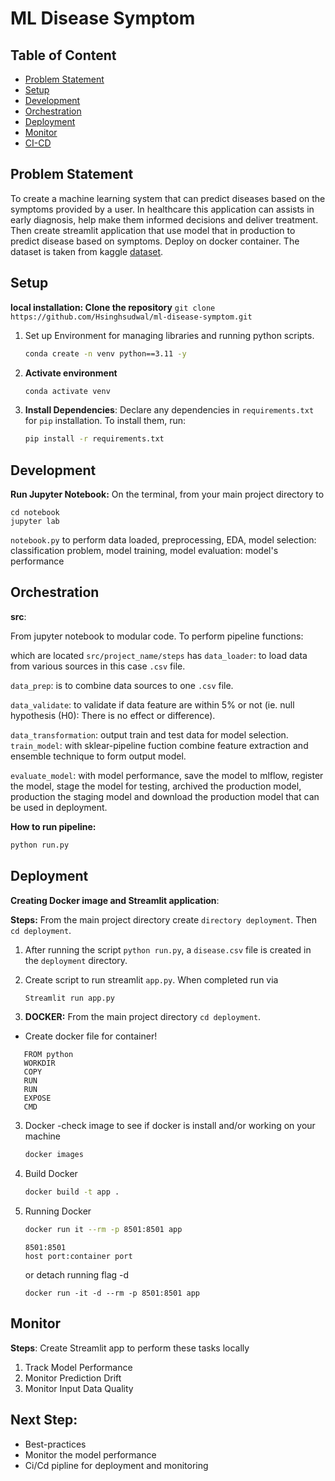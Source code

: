 # ML Disease Symptom

## Table of Content
- [Problem Statement](#problem-statement)
- [Setup](#setup)
- [Development](#development)
- [Orchestration](#orchestration)
- [Deployment](#deployment)
- [Monitor](#monitor)
- [CI-CD](#ci-cd)


## Problem Statement

To create a machine learning system that can predict diseases based on the symptoms provided by a user. In healthcare this application can assists in early diagnosis, help make them informed decisions and deliver treatment. Then create streamlit application that use model that in production to predict disease based on symptoms. Deploy on docker container. The dataset is taken from kaggle [dataset](https://www.kaggle.com/datasets/itachi9604disease-symptom-description-dataset).


## Setup

**local installation: Clone the repository** `git clone https://github.com/Hsinghsudwal/ml-disease-symptom.git`

1. Set up Environment for managing libraries and running python scripts.
   ```bash
   conda create -n venv python==3.11 -y
   ```
2. **Activate environment**
   ```bash
   conda activate venv
   ```

3. **Install Dependencies**:
    Declare any dependencies in `requirements.txt` for `pip` installation.
    To install them, run:
    ```bash
    pip install -r requirements.txt 
   ```

## Development

**Run Jupyter Notebook:** On the terminal, from your main project directory to

   ```
   cd notebook
   jupyter lab
   ```
`notebook.py` to perform data loaded, preprocessing, EDA, model selection: classification problem, model training, model evaluation: model's performance

## Orchestration
**src**:

From jupyter notebook to modular code. To perform pipeline functions: 

which are located `src/project_name/steps` has `data_loader`: to load data from various sources in this case `.csv` file.

`data_prep`: is to combine data sources to one `.csv` file.

`data_validate`: to validate if data feature are within 5% or not (ie. null hypothesis (H0): There is no effect or difference).

`data_transformation`: output train and test data for model selection.
`train_model`: with sklear-pipeline fuction combine feature extraction and ensemble technique to form output model.

`evaluate_model`: with model performance, save the model to mlflow, register the model, stage the model for testing, archived the production model, production the staging model and download the production model that can be used in deployment.

**How to run pipeline:**
   ```bash
   python run.py
   ```

## Deployment
**Creating Docker image and Streamlit application**:

**Steps:** From the main project directory create `directory deployment`. Then `cd deployment`.
1. After running the script `python run.py`, a `disease.csv` file is created in the   `deployment` directory.

2. Create script to run streamlit `app.py`. When completed run via
   ```bash
   Streamlit run app.py
   ```

3. **DOCKER:** From the main project directory `cd deployment`.
* Create docker file for container!
 ```
    FROM python 
    WORKDIR
    COPY
    RUN
    RUN
    EXPOSE
    CMD
```

3. Docker -check image to see if docker is install and/or working on your machine
   ```bash
   docker images
   ```
4. Build Docker
   ```bash
   docker build -t app .
   ```
5. Running Docker 
   ```bash
   docker run it --rm -p 8501:8501 app

   ```
   ```
   8501:8501
   host port:container port
   ```
   or detach running flag -d

   `docker run -it -d --rm -p 8501:8501 app`

## Monitor
**Steps**: Create Streamlit app to perform these tasks locally
1. Track Model Performance
2. Monitor Prediction Drift
3. Monitor Input Data Quality

## Next Step:

- Best-practices
- Monitor the model performance
- Ci/Cd pipline for deployment and monitoring






